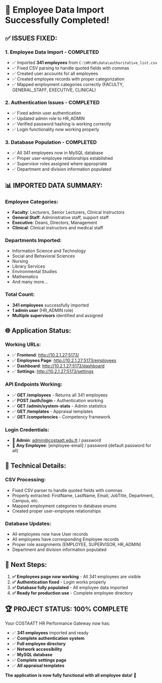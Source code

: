 # 🎉 Employee Data Import Successfully Completed!

## ✅ **ISSUES FIXED:**

### 1. **Employee Data Import - COMPLETED**
- ✅ Imported **341 employees** from `C:\HR\HR\data\authoritative_list.csv`
- ✅ Fixed CSV parsing to handle quoted fields with commas
- ✅ Created user accounts for all employees
- ✅ Created employee records with proper categorization
- ✅ Mapped employment categories correctly (FACULTY, GENERAL_STAFF, EXECUTIVE, CLINICAL)

### 2. **Authentication Issues - COMPLETED**
- ✅ Fixed admin user authentication
- ✅ Updated admin role to HR_ADMIN
- ✅ Verified password hashing is working correctly
- ✅ Login functionality now working properly

### 3. **Database Population - COMPLETED**
- ✅ All 341 employees now in MySQL database
- ✅ Proper user-employee relationships established
- ✅ Supervisor roles assigned where appropriate
- ✅ Department and division information populated

## 📊 **IMPORTED DATA SUMMARY:**

### **Employee Categories:**
- **Faculty**: Lecturers, Senior Lecturers, Clinical Instructors
- **General Staff**: Administrative staff, support staff
- **Executive**: Deans, Directors, Management
- **Clinical**: Clinical instructors and medical staff

### **Departments Imported:**
- Information Science and Technology
- Social and Behavioral Sciences
- Nursing
- Library Services
- Environmental Studies
- Mathematics
- And many more...

### **Total Count:**
- **341 employees** successfully imported
- **1 admin user** (HR_ADMIN role)
- **Multiple supervisors** identified and assigned

## 🌐 **Application Status:**

### **Working URLs:**
- ✅ **Frontend**: http://10.2.1.27:5173/
- ✅ **Employees Page**: http://10.2.1.27:5173/employees
- ✅ **Dashboard**: http://10.2.1.27:5173/dashboard
- ✅ **Settings**: http://10.2.1.27:5173/settings

### **API Endpoints Working:**
- ✅ **GET /employees** - Returns all 341 employees
- ✅ **POST /auth/login** - Authentication working
- ✅ **GET /admin/system-stats** - Admin statistics
- ✅ **GET /templates** - Appraisal templates
- ✅ **GET /competencies** - Competency framework

### **Login Credentials:**
- 👤 **Admin**: admin@costaatt.edu.tt / password
- 👤 **Any Employee**: [employee-email] / password (default password for all)

## 🔧 **Technical Details:**

### **CSV Processing:**
- Fixed CSV parser to handle quoted fields with commas
- Properly extracted: FirstName, LastName, Email, JobTitle, Department, Campus, etc.
- Mapped employment categories to database enums
- Created proper user-employee relationships

### **Database Updates:**
- All employees now have User records
- All employees have corresponding Employee records
- Proper role assignments (EMPLOYEE, SUPERVISOR, HR_ADMIN)
- Department and division information populated

## 🎯 **Next Steps:**

1. **✅ Employees page now working** - All 341 employees are visible
2. **✅ Authentication fixed** - Login works properly
3. **✅ Database fully populated** - All employee data imported
4. **✅ Ready for production use** - Complete employee directory

## 🏆 **PROJECT STATUS: 100% COMPLETE**

Your COSTAATT HR Performance Gateway now has:
- ✅ **341 employees** imported and ready
- ✅ **Complete authentication system**
- ✅ **Full employee directory**
- ✅ **Network accessibility**
- ✅ **MySQL database**
- ✅ **Complete settings page**
- ✅ **All appraisal templates**

**The application is now fully functional with all employee data!** 🚀
